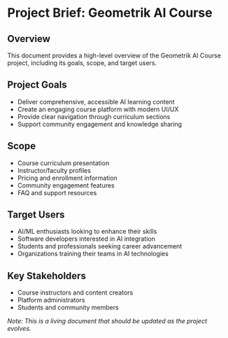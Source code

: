 # Project Brief: Geometrik AI Course

## Overview
This document provides a high-level overview of the Geometrik AI Course project, including its goals, scope, and target users.

## Project Goals
- Deliver comprehensive, accessible AI learning content
- Create an engaging course platform with modern UI/UX
- Provide clear navigation through curriculum sections
- Support community engagement and knowledge sharing

## Scope
- Course curriculum presentation
- Instructor/faculty profiles
- Pricing and enrollment information
- Community engagement features
- FAQ and support resources

## Target Users
- AI/ML enthusiasts looking to enhance their skills
- Software developers interested in AI integration
- Students and professionals seeking career advancement
- Organizations training their teams in AI technologies

## Key Stakeholders
- Course instructors and content creators
- Platform administrators
- Students and community members

*Note: This is a living document that should be updated as the project evolves.* 